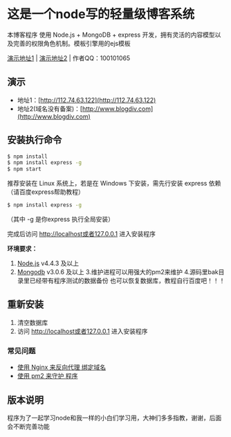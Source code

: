 # 这是一个node写的轻量级博客系统

本博客程序 使用 Node.js + MongoDB + express 开发，拥有灵活的内容模型以及完善的权限角色机制。模板引擎用的ejs模板

[演示地址1](http://112.74.63.122/) | [演示地址2](http://www.blogdiv.com) | 作者QQ：100101065

## 演示
- 地址1：[http://112.74.63.122](http://112.74.63.122)
- 地址2(域名没有备案)：[http://www.blogdiv.com](http://www.blogdiv.com)

## 安装执行命令

```bash
$ npm install 
$ npm install express -g
$ npm start
```

推荐安装在 Linux 系统上，若是在 Windows 下安装，需先行安装 express 依赖（请百度express帮助教程）

```bash
$ npm install express -g

```
（其中 -g 是你express  执行全局安装）

完成后访问 http://localhost或者127.0.0.1  进入安装程序

**环境要求：**

1. [Node.js](https://www.nodejs.org) v4.4.3 及以上
2. [Mongodb](https://www.mongodb.org) v3.0.6 及以上
3.维护进程可以用强大的pm2来维护
4.源码里bak目录里已经带有程序测试的数据备份 也可以恢复数据库，教程自行百度吧！！！


## 重新安装
1. 清空数据库
2. 访问 http://localhost或者127.0.0.1 进入安装程序

### 常见问题
- [使用 Nginx 来反向代理 绑定域名](http://www.nodercms.com/help/installation/shi-yong-nginx-lai-fan-xiang-dai-li-duo-ge-nodercms)
- [使用 pm2 来守护 程序](http://112.74.63.122/details/58a8479e569b9f077c9ea0cf)


##  版本说明 
程序为了一起学习node和我一样的小白们学习用，大神们多多指教，谢谢，后面会不断完善功能